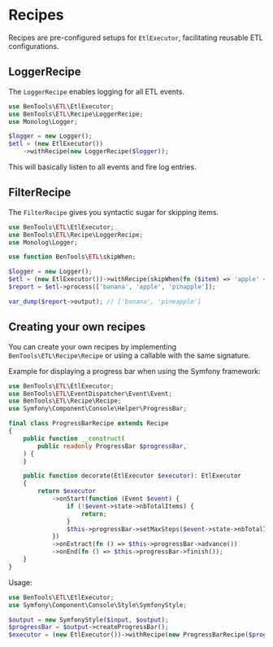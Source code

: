 # Recipes

Recipes are pre-configured setups for `EtlExecutor`, facilitating reusable ETL configurations.

LoggerRecipe
------------

The `LoggerRecipe` enables logging for all ETL events.

```php
use BenTools\ETL\EtlExecutor;
use BenTools\ETL\Recipe\LoggerRecipe;
use Monolog\Logger;

$logger = new Logger();
$etl = (new EtlExecutor())
    ->withRecipe(new LoggerRecipe($logger));
```

This will basically listen to all events and fire log entries.

FilterRecipe
------------

The `FilterRecipe` gives you syntactic sugar for skipping items.

```php
use BenTools\ETL\EtlExecutor;
use BenTools\ETL\Recipe\LoggerRecipe;
use Monolog\Logger;

use function BenTools\ETL\skipWhen;

$logger = new Logger();
$etl = (new EtlExecutor())->withRecipe(skipWhen(fn ($item) => 'apple' === $item));
$report = $etl->process(['banana', 'apple', 'pinapple']);

var_dump($report->output); // ['banana', 'pineapple']
```

Creating your own recipes
-------------------------

You can create your own recipes by implementing `BenTools\ETL\Recipe\Recipe` 
or using a callable with the same signature.

Example for displaying a progress bar when using the Symfony framework:

```php
use BenTools\ETL\EtlExecutor;
use BenTools\ETL\EventDispatcher\Event\Event;
use BenTools\ETL\Recipe\Recipe;
use Symfony\Component\Console\Helper\ProgressBar;

final class ProgressBarRecipe extends Recipe
{
    public function __construct(
        public readonly ProgressBar $progressBar,
    ) {
    }

    public function decorate(EtlExecutor $executor): EtlExecutor
    {
        return $executor
            ->onStart(function (Event $event) {
                if (!$event->state->nbTotalItems) {
                    return;
                }
                $this->progressBar->setMaxSteps($event->state->nbTotalItems);
            })
            ->onExtract(fn () => $this->progressBar->advance())
            ->onEnd(fn () => $this->progressBar->finish());
    }
}
```

Usage:

```php
use BenTools\ETL\EtlExecutor;
use Symfony\Component\Console\Style\SymfonyStyle;

$output = new SymfonyStyle($input, $output);
$progressBar = $output->createProgressBar();
$executor = (new EtlExecutor())->withRecipe(new ProgressBarRecipe($progressBar));
```
